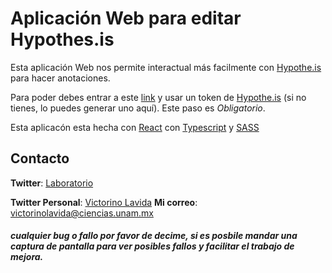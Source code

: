# Aplicación Web para editar Hypothes.is

Esta aplicación Web nos permite interactual más facilmente con [Hypothe.is](https://web.hypothes.is/) para hacer anotaciones.

Para poder debes entrar a este [link](https://laboratorio-bioinformacion.netlify.app/) y usar un token de [Hypothe.is](https://web.hypothes.is/) (si no tienes, lo puedes generar uno aquí).
Este paso es _Obligatorio_.

Esta aplicacón esta hecha con [React](https://github.com/facebook/react) con [Typescript](https://www.typescriptlang.org/) y [SASS](https://sass-lang.com/)






## Contacto

**Twitter**: [Laboratorio](https://twitter.com/infovestigacion)

**Twitter Personal**: [Victorino Lavida](https://twitter.com/LavidaRuiz)
**Mi correo**: victorinolavida@ciencias.unam.mx

##### cualquier bug o fallo por favor de decime, si es posbile mandar una captura de pantalla para ver posibles fallos y facilitar el trabajo de mejora.
